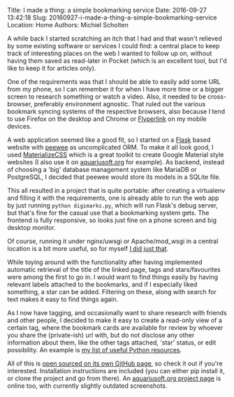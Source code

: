Title: I made a thing: a simple bookmarking service
Date: 2016-09-27 13:42:18
Slug: 20160927-i-made-a-thing-a-simple-bookmarking-service
Location: Home
Authors: Michiel Scholten

A while back I started scratching an itch that I had and that wasn't relieved by some existing software or services I could find: a central place to keep track of interesting places on the web I wanted to follow up on, without having them saved as read-later in Pocket (which is an excellent tool, but I'd like to keep it for articles only).

One of the requirements was that I should be able to easily add some URL from my phone, so I can remember it for when I have more time or a bigger screen to research something or watch a video. Also, it needed to be cross-browser, preferably environment agnostic. That ruled out the various bookmark syncing systems of the respective browsers, also because I tend to use Firefox on the desktop and Chrome or [Flyperlink](https://play.google.com/store/apps/details?id=com.flyperinc.flyperlink&hl=en) on my mobile devices.

A web application seemed like a good fit, so I started on a [Flask](http://flask.pocoo.org/) based website with [peewee](http://docs.peewee-orm.com/en/latest/) as uncomplicated ORM. To make it all look good, I used [MaterializeCSS](http://materializecss.com/) which is a great toolkit to create Google Material style websites (I also use it on [aquariusoft.org](https://aquariusoft.org/page/html/digimarks/) for example). As backend, instead of choosing a 'big' database management system like MariaDB or PostgreSQL, I decided that peewee would store its models in a SQLite file.

This all resulted in a project that is quite portable: after creating a virtualenv and filling it with the requirements, one is already able to run the web app by just running `python digimarks.py`, which will run Flask's debug server, but that's fine for the casual use that a bookmarking system gets. The frontend is fully responsive, so looks just fine on a phone screen and big desktop monitor.

Of course, running it under nginx/uwsgi or Apache/mod_wsgi in a central location is a bit more useful, so for myself [I did just that](https://marks.diginaut.net/3fefe73f95b029b4aafca0ed7b24eb1b333e0d6e0ef0a6b2).

While toying around with the functionality after having implemented automatic retrieval of the title of the linked page, tags and stars/favourites were among the first to go in. I would want to find things easily by having relevant labels attached to the bookmarks, and if I especially liked something, a star can be added. Filtering on these, along with search for text makes it easy to find things again.

As I now have tagging, and occasionally want to share research with friends and other people, I decided to make it easy to create a read-only view of a certain tag, where the bookmark cards are available for review by whoever you share the (private-ish) url with, but do not disclose any other information about them, like the other tags attached, 'star' status, or edit possibility. An example is [my list of useful Python resources](https://marks.diginaut.net/pub/db117141a2044cb85435219d67f65635).

All of this is [open sourced on its own GitHub page](https://github.com/aquatix/digimarks), so check it out if you're interested. Installation instructions are included (you can either pip install it, or clone the project and go from there). An [aquariusoft.org project page](https://aquariusoft.org/page/html/digimarks/) is online too, with currently slightly outdated screenshots.